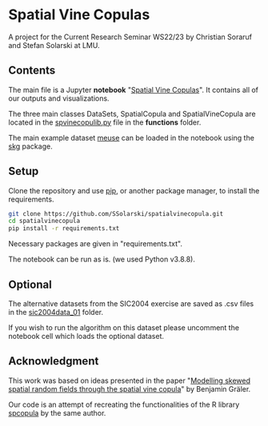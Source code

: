 # Spatial Vine Copulas

A project for the Current Research Seminar WS22/23 by Christian Soraruf and Stefan Solarski at LMU.

## Contents

The main file is a Jupyter **notebook** "[Spatial Vine Copulas](https://github.com/SSolarski/spatialvinecopula/blob/537b0648c91f0338795c0c41cff939ca783a0fa7/Spatial_Vine_Copulas.ipynb)". It contains all of our outputs and visualizations.


The three main classes DataSets, SpatialCopula and SpatialVineCopula are located in the [spvinecopulib.py](https://github.com/SSolarski/spatialvinecopula/blob/537b0648c91f0338795c0c41cff939ca783a0fa7/functions/spvinecopulib.py) file in the **functions** folder.

The main example dataset [meuse](https://rsbivand.github.io/sp/reference/meuse.html) can be loaded in the notebook using the [skg](https://pypi.org/project/scikit-gstat/) package.

## Setup

Clone the repository and use [pip](https://pip.pypa.io/en/stable/), or another package manager, to install the requirements.

```bash
git clone https://github.com/SSolarski/spatialvinecopula.git
cd spatialvinecopula
pip install -r requirements.txt
```

Necessary packages are given in "requirements.txt".

The notebook can be run as is. (we used Python v3.8.8).

## Optional

The alternative datasets from the SIC2004 exercise are saved as .csv files in the [sic2004data_01](https://github.com/SSolarski/spatialvinecopula/blob/537b0648c91f0338795c0c41cff939ca783a0fa7/sic2004data_01) folder.

If you wish to run the algorithm on this dataset please uncomment the notebook cell which loads the optional dataset.

## Acknowledgment

This work was based on ideas presented in the paper "[Modelling skewed spatial random fields through the spatial vine copula](https://www.researchgate.net/publication/260011614_Modelling_skewed_spatial_random_fields_through_the_spatial_vine_copula)" by Benjamin Gräler.

Our code is an attempt of recreating the functionalities of the R library [spcopula](https://github.com/BenGraeler/spcopula) by the same author.
